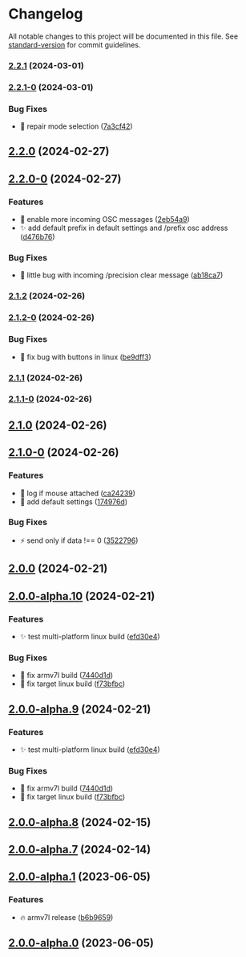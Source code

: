 # Changelog

All notable changes to this project will be documented in this file. See [standard-version](https://github.com/conventional-changelog/standard-version) for commit guidelines.

### [2.2.1](https://github.com/dewiweb/spacemouse-osc/compare/v2.2.1-0...v2.2.1) (2024-03-01)

### [2.2.1-0](https://github.com/dewiweb/spacemouse-osc/compare/v2.2.0...v2.2.1-0) (2024-03-01)


### Bug Fixes

* :bug: repair mode selection ([7a3cf42](https://github.com/dewiweb/spacemouse-osc/commit/7a3cf42177f96b20b7bfa7713e2bd6fa34be591b))

## [2.2.0](https://github.com/dewiweb/spacemouse-osc/compare/v2.2.0-0...v2.2.0) (2024-02-27)

## [2.2.0-0](https://github.com/dewiweb/spacemouse-osc/compare/v2.1.2...v2.2.0-0) (2024-02-27)


### Features

* :rocket: enable more incoming OSC messages ([2eb54a9](https://github.com/dewiweb/spacemouse-osc/commit/2eb54a9f3eb9cd0b0f1afda5d15861f70abe6c17))
* :sparkles: add default prefix in default settings and /prefix osc address ([d476b76](https://github.com/dewiweb/spacemouse-osc/commit/d476b768a1c68caf4d6719dc9dda3b8944a4d66d))


### Bug Fixes

* :bug: little bug with incoming /precision clear message ([ab18ca7](https://github.com/dewiweb/spacemouse-osc/commit/ab18ca7c9fd7d853561c6ea72d36b5af5fe364cb))

### [2.1.2](https://github.com/dewiweb/spacemouse-osc/compare/v2.1.2-0...v2.1.2) (2024-02-26)

### [2.1.2-0](https://github.com/dewiweb/spacemouse-osc/compare/v2.1.1...v2.1.2-0) (2024-02-26)


### Bug Fixes

* :bug: fix bug with buttons in linux ([be9dff3](https://github.com/dewiweb/spacemouse-osc/commit/be9dff3d137a1a47681257823248f128ad222c3e))

### [2.1.1](https://github.com/dewiweb/spacemouse-osc/compare/v2.1.1-0...v2.1.1) (2024-02-26)

### [2.1.1-0](https://github.com/dewiweb/spacemouse-osc/compare/v2.1.0...v2.1.1-0) (2024-02-26)

## [2.1.0](https://github.com/dewiweb/spacemouse-osc/compare/v2.1.0-0...v2.1.0) (2024-02-26)

## [2.1.0-0](https://github.com/dewiweb/spacemouse-osc/compare/v2.0.0...v2.1.0-0) (2024-02-26)


### Features

* :memo: log if mouse attached ([ca24239](https://github.com/dewiweb/spacemouse-osc/commit/ca24239aa6fd6cd51ae5234dea837f369dd807cb))
* :rocket: add default settings ([174976d](https://github.com/dewiweb/spacemouse-osc/commit/174976d51d7f6078d90008c86245647313bd8e8b))


### Bug Fixes

* :zap: send only if data !== 0 ([3522796](https://github.com/dewiweb/spacemouse-osc/commit/352279689cf3b7bf5c36253691ff4080114a4690))

## [2.0.0](https://github.com/dewiweb/spacemouse-osc/compare/v2.0.0-alpha.10...v2.0.0) (2024-02-21)

## [2.0.0-alpha.10](https://github.com/dewiweb/spacemouse-osc/compare/v2.0.0-alpha.8...v2.0.0-alpha.10) (2024-02-21)


### Features

* :sparkles: test multi-platform linux build ([efd30e4](https://github.com/dewiweb/spacemouse-osc/commit/efd30e4e6b14a25aad259d0512ab9816a98229ba))


### Bug Fixes

* :bug: fix armv7l build ([7440d1d](https://github.com/dewiweb/spacemouse-osc/commit/7440d1d520aca8258a11ac4cd85cebe3796a777f))
* :bug: fix target linux build ([f73bfbc](https://github.com/dewiweb/spacemouse-osc/commit/f73bfbcc4947547a781138a0e8c841fd51585516))

## [2.0.0-alpha.9](https://github.com/dewiweb/spacemouse-osc/compare/v2.0.0-alpha.8...v2.0.0-alpha.9) (2024-02-21)


### Features

* :sparkles: test multi-platform linux build ([efd30e4](https://github.com/dewiweb/spacemouse-osc/commit/efd30e4e6b14a25aad259d0512ab9816a98229ba))


### Bug Fixes

* :bug: fix armv7l build ([7440d1d](https://github.com/dewiweb/spacemouse-osc/commit/7440d1d520aca8258a11ac4cd85cebe3796a777f))
* :bug: fix target linux build ([f73bfbc](https://github.com/dewiweb/spacemouse-osc/commit/f73bfbcc4947547a781138a0e8c841fd51585516))

## [2.0.0-alpha.8](https://github.com/dewiweb/spacemouse-osc/compare/v2.0.0-alpha.7...v2.0.0-alpha.8) (2024-02-15)

## [2.0.0-alpha.7](https://github.com/dewiweb/spacemouse-osc/compare/v2.0.0-alpha.6...v2.0.0-alpha.7) (2024-02-14)

## [2.0.0-alpha.1](https://github.com/dewiweb/spacemouse-osc/compare/v2.0.0-alpha.0...v2.0.0-alpha.1) (2023-06-05)


### Features

* :fire: armv7l release ([b6b9659](https://github.com/dewiweb/spacemouse-osc/commit/b6b9659b7439225781dda148113e214c5981c5a1))

## [2.0.0-alpha.0](https://github.com/dewiweb/spacemouse-osc/compare/v2.0.0-beta.1...v2.0.0-alpha.0) (2023-06-05)

